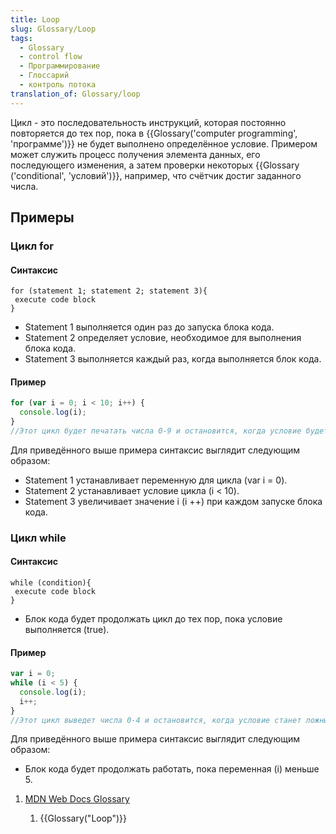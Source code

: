 ```yaml
---
title: Loop
slug: Glossary/Loop
tags:
  - Glossary
  - control flow
  - Программирование
  - Глоссарий
  - контроль потока
translation_of: Glossary/loop
---
```


Цикл - это последовательность инструкций, которая постоянно повторяется до тех пор, пока в {{Glossary('computer programming', 'программе')}} не будет выполнено определённое условие. Примером может служить процесс получения элемента данных, его последующего изменения, а затем проверки некоторых {{Glossary ('conditional', 'условий')}}, например, что счётчик достиг заданного числа.

## Примеры

### Цикл for

#### Синтаксис

```
for (statement 1; statement 2; statement 3){
 execute code block
}
```

- Statement 1 выполняется один раз до запуска блока кода.
- Statement 2 определяет условие, необходимое для выполнения блока кода.
- Statement 3 выполняется каждый раз, когда выполняется блок кода.

#### Пример

```js
for (var i = 0; i < 10; i++) {
  console.log(i);
}
//Этот цикл будет печатать числа 0-9 и остановится, когда условие будет выполнено (i = 10)
```

Для приведённого выше примера синтаксис выглядит следующим образом:

- Statement 1 устанавливает переменную для цикла (var i = 0).
- Statement 2 устанавливает условие цикла (i < 10).
- Statement 3 увеличивает значение i (i ++) при каждом запуске блока кода.

### Цикл while

#### Синтаксис

```
while (condition){
 execute code block
}
```

- Блок кода будет продолжать цикл до тех пор, пока условие выполняется (true).

#### Пример

```js
var i = 0;
while (i < 5) {
  console.log(i);
  i++;
}
//Этот цикл выведет числа 0-4 и остановится, когда условие станет ложным (i >=5)
```

Для приведённого выше примера синтаксис выглядит следующим образом:

- Блок кода будет продолжать работать, пока переменная (i) меньше 5.

1. [MDN Web Docs Glossary](/ru/docs/Glossary)

   1. {{Glossary("Loop")}}
